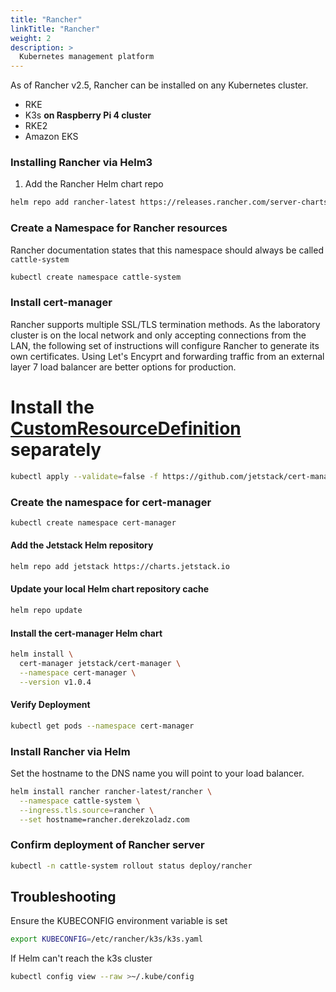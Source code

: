 ```yaml
---
title: "Rancher"
linkTitle: "Rancher"
weight: 2
description: >
  Kubernetes management platform
---
```


As of Rancher v2.5, Rancher can be installed on any Kubernetes cluster.
- RKE
- K3s **on Raspberry Pi 4 cluster**
- RKE2
- Amazon EKS

### Installing Rancher via Helm3 

1. Add the Rancher Helm chart repo

```bash
helm repo add rancher-latest https://releases.rancher.com/server-charts/latest
```

### Create a Namespace for Rancher resources

Rancher documentation states that this namespace should always be called `cattle-system`

```bash
kubectl create namespace cattle-system
```

### Install cert-manager

Rancher supports multiple SSL/TLS termination methods. As the laboratory cluster is on the local network and only accepting connections from the LAN, the following set of instructions will configure Rancher to generate its own certificates. Using Let's Encyprt and forwarding traffic from an external layer 7 load balancer are better options for production. 

# Install the [CustomResourceDefinition](https://kubernetes.io/docs/concepts/extend-kubernetes/api-extension/custom-resources/#customresourcedefinitions) separately

```bash
kubectl apply --validate=false -f https://github.com/jetstack/cert-manager/releases/download/v1.0.4/cert-manager.crds.yaml
```

### Create the namespace for cert-manager

```bash
kubectl create namespace cert-manager
```

#### Add the Jetstack Helm repository

```bash
helm repo add jetstack https://charts.jetstack.io
```

#### Update your local Helm chart repository cache

```bash
helm repo update
```

#### Install the cert-manager Helm chart

```bash
helm install \
  cert-manager jetstack/cert-manager \
  --namespace cert-manager \
  --version v1.0.4
```

#### Verify Deployment

```bash
kubectl get pods --namespace cert-manager
```

### Install Rancher via Helm

Set the hostname to the DNS name you will point to your load balancer.

```bash
helm install rancher rancher-latest/rancher \
  --namespace cattle-system \
  --ingress.tls.source=rancher \
  --set hostname=rancher.derekzoladz.com
```

### Confirm deployment of Rancher server

```bash
kubectl -n cattle-system rollout status deploy/rancher
```

## Troubleshooting

Ensure the KUBECONFIG environment variable is set

```bash
export KUBECONFIG=/etc/rancher/k3s/k3s.yaml
```

If Helm can't reach the k3s cluster
```bash
kubectl config view --raw >~/.kube/config
```
